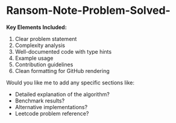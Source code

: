 # Ransom-Note-Problem-Solved-


**Key Elements Included:**
1. Clear problem statement
2. Complexity analysis
3. Well-documented code with type hints
4. Example usage
5. Contribution guidelines
6. Clean formatting for GitHub rendering

Would you like me to add any specific sections like:
- Detailed explanation of the algorithm?
- Benchmark results?
- Alternative implementations?
- Leetcode problem reference?
